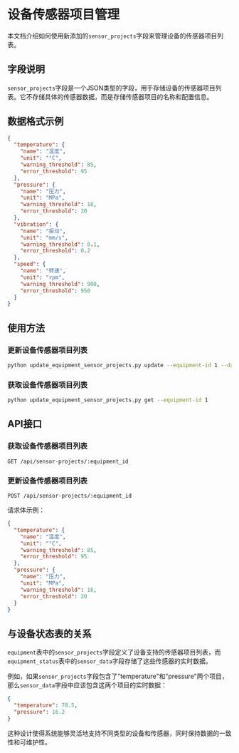 # 设备传感器项目管理

本文档介绍如何使用新添加的`sensor_projects`字段来管理设备的传感器项目列表。

## 字段说明

`sensor_projects`字段是一个JSON类型的字段，用于存储设备的传感器项目列表。它不存储具体的传感器数据，而是存储传感器项目的名称和配置信息。

## 数据格式示例

```json
{
  "temperature": {
    "name": "温度",
    "unit": "°C",
    "warning_threshold": 85,
    "error_threshold": 95
  },
  "pressure": {
    "name": "压力",
    "unit": "MPa",
    "warning_threshold": 18,
    "error_threshold": 20
  },
  "vibration": {
    "name": "振动",
    "unit": "mm/s",
    "warning_threshold": 0.1,
    "error_threshold": 0.2
  },
  "speed": {
    "name": "转速",
    "unit": "rpm",
    "warning_threshold": 900,
    "error_threshold": 950
  }
}
```

## 使用方法

### 更新设备传感器项目列表

```bash
python update_equipment_sensor_projects.py update --equipment-id 1 --data '{"temperature": {"name": "温度", "unit": "°C", "warning_threshold": 85, "error_threshold": 95}, "pressure": {"name": "压力", "unit": "MPa", "warning_threshold": 18, "error_threshold": 20}}'
```

### 获取设备传感器项目列表

```bash
python update_equipment_sensor_projects.py get --equipment-id 1
```

## API接口

### 获取设备传感器项目列表

```
GET /api/sensor-projects/:equipment_id
```

### 更新设备传感器项目列表

```
POST /api/sensor-projects/:equipment_id
```

请求体示例：
```json
{
  "temperature": {
    "name": "温度",
    "unit": "°C",
    "warning_threshold": 85,
    "error_threshold": 95
  },
  "pressure": {
    "name": "压力",
    "unit": "MPa",
    "warning_threshold": 18,
    "error_threshold": 20
  }
}
```

## 与设备状态表的关系

`equipment`表中的`sensor_projects`字段定义了设备支持的传感器项目列表，而`equipment_status`表中的`sensor_data`字段存储了这些传感器的实时数据。

例如，如果`sensor_projects`字段包含了"temperature"和"pressure"两个项目，那么`sensor_data`字段中应该包含这两个项目的实时数据：

```json
{
  "temperature": 78.5,
  "pressure": 16.2
}
```

这种设计使得系统能够灵活地支持不同类型的设备和传感器，同时保持数据的一致性和可维护性。
